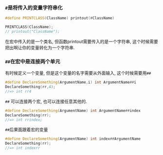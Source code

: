 ### `#`是将传入的变量字符串化
```c++
#define PRINTCLASS(ClassName) printout(#ClassName)

PRINTCLASS(ClassName);
// printout("ClassName");
```

在宏中传入的是一个类名, 但函数printout需要传入的是一个字符串, 这个时候需要把出啊让你的变量转化为一个字符串.

### `##`在宏中是连接两个单元
有时候定义一个变量, 但是这个变量的名字需要从外面输入, 这个时候需要用`##`

```c++
#define DeclareSomething(ArgumentName,i) int ArgumentName##i
DeclareSomething(rr,4);
//=> int rr4
```
`##` 可以连接两个宏, 也可以连接任意其他的.
```c++
#define DeclareSomething(ArgumentName) int ArgumentName##index
DeclareSomething(rr);
//=> int rrindex;
```
`##`后果面跟着宏的变量

```c++
#define DeclareSomething(ArgumentName) int index##ArgumentName
DeclareSomething(rr);
//=> int indexrr
```




